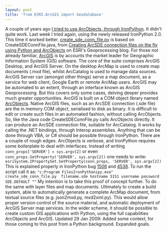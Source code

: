 ```yaml
---
layout: post
title: 'from ESRI.ArcGIS import Geodatabase'
---
```


A couple of years ago [I tried to use ArcObjects, through
IronPython](http://lists.ironpython.com/pipermail/users-ironpython.com/2007-February/004588.html).
It didn't quite work. Last week I tried again, using the newly released
IronPython 2.0. This time it worked better.
[create\_sde\_conn\_file.py](../../../uploads/2009/01/create_sde_conn_filepy.txt)
is based on CreateSDEConnFile.java, from [Creating ArcSDE connection
files on the fly using Python and
ArcObjects](http://blogs.esri.com/Dev/blogs/geoprocessing/archive/2008/09/24/Tips-and-Tricks-_2D00_-Creating-ArcSDE-connection-files-on-the-fly-using-Python-and-ArcObjects.aspx)
on ESRI's Geoprocessing blog. For those not already familiar,
[ArcGIS](http://en.wikipedia.org/wiki/ArcGIS) is by accounts the market
leader for Geographic Information System (GIS) software. The core of the
suite comprises ArcGIS Desktop, and ArcGIS Server. On the desktop ArcMap
is used to create map documents (.mxd file), whilst ArcCatalog is used
to manage data sources. ArcGIS Server can (amongst other things) serve a
map document, as a service for web client, Google Earth or remote ArcMap
users. ArcGIS may be automated to an extent, through an interface known
as ArcGIS Geoprocessing. But this covers only some cases, delving deeper
provides much greater opportunities. ArcGIS is built on a COM object
library named
[ArcObjects](http://resources.esri.com/arcgisdesktop/index.cfm?fa=forDevelopers).
Native ArcGIS files, such as an ArcSDE connection (.sde file) are the in
memory COM object, serialised to disk as binary. It is difficult to edit
or create such files in an automated fashion, without calling
ArcObjects. So, like the Java code CreateSDEConnFile.py calls ArcObjects
directly. It can produce an ArcSDE connection file, suitable for
ArcCatalog. It works by calling the .NET bindings, through Interop
assemblies. Anything that can be done through VBA, or C\# should be
possible through IronPython. There are a couple of rough edges.
ArcObjects is verbose, and IronPython requires some boilerplate to deal
with interfaces. Instead of writing `conn_props['SERVER'] = sys.argv[2]`
or even `conn_props.SetProperty('SERVER', sys.argv[2])` one needs to
write:
`esriSystem.IPropertySet.SetProperty(conn_props, 'SERVER', sys.argv[2])`
This is explained properly in IronPython bug
[1506](http://www.codeplex.com/IronPython/WorkItem/View.aspx?WorkItemId=1506)
and
[4538](http://www.codeplex.com/IronPython/WorkItem/View.aspx?WorkItemId=4538).
To run the script call it as:
`"c:Program FilesIronPythonipy.exe" create_sde_conn_file.py  filename.sde hostname 5151 username password SDE.DEFAULT ""`
My intention is to take this proof of concept further. To do the same
with layer files and map documents. Ultimately to create a build system,
able to automatically generate a complete ArcMap document, from textual
source files (e.g. json2mxd.py, mxd2xml.py). This would allow proper
version control of the source material, and automatic deployment of
ArcGIS Server map services. In the wider scheme, it should be possible
to create custom GIS applications with Python, using the full
capabilities ArcObjects and ArcGIS. Updated 29 Jan 2009: Added some
context, for those coming to this post from a Python background.
Expanded goals.
